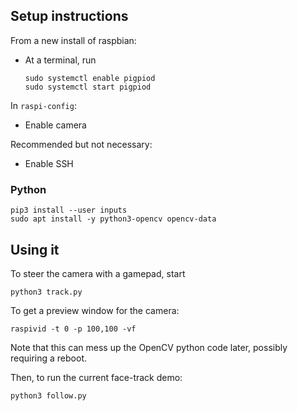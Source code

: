 ## Setup instructions

From a new install of raspbian:

  - At a terminal, run

        sudo systemctl enable pigpiod
        sudo systemctl start pigpiod

In `raspi-config`:

  - Enable camera

Recommended but not necessary:

  - Enable SSH

### Python

    pip3 install --user inputs
    sudo apt install -y python3-opencv opencv-data

## Using it

To steer the camera with a gamepad, start

    python3 track.py

To get a preview window for the camera:

    raspivid -t 0 -p 100,100 -vf

Note that this can mess up the OpenCV python code later, possibly requiring
a reboot.

Then, to run the current face-track demo:

    python3 follow.py
